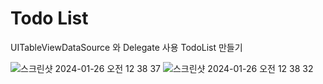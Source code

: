 # Todo List

UITableViewDataSource 와 Delegate 사용 TodoList 만들기


![스크린샷 2024-01-26 오전 12 38 37](https://github.com/seungho3623/SwiftProject/assets/90664405/a0f59d16-01d2-4983-87c7-e46533553b35)
![스크린샷 2024-01-26 오전 12 38 32](https://github.com/seungho3623/SwiftProject/assets/90664405/4ae40cd5-cca4-40db-abee-d9810fac0635)
